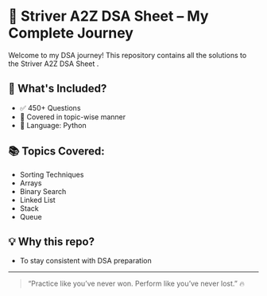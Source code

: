 # 🚀 Striver A2Z DSA Sheet – My Complete Journey

Welcome to my DSA journey! This repository contains all the solutions to the Striver A2Z DSA Sheet .

## 📌 What's Included?
- ✅ 450+ Questions
- 🔄 Covered in topic-wise manner
- 📂 Language: Python 

## 📚 Topics Covered:
- Sorting Techniques
- Arrays
- Binary Search
- Linked List
- Stack
- Queue


## 💡 Why this repo?
- To stay consistent with DSA preparation

---

> “Practice like you’ve never won. Perform like you’ve never lost.” 🔥

